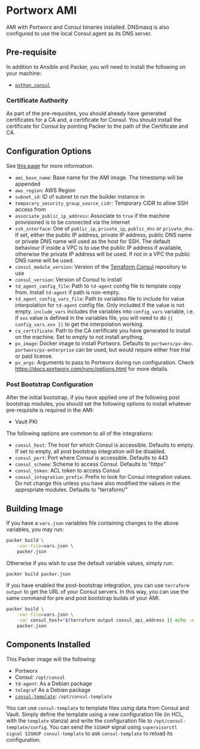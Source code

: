 # Portworx AMI

AMI with Portworx and Consul binaries installed. DNSmasq is also configured to use the local Consul
agent as its DNS server.

## Pre-requisite

In addition to Ansible and Packer, you will need to install the following on your machine:

- [`python_consul`](https://github.com/cablehead/python-consul)

### Certificate Authority

As part of the pre-requisites, you should already have generated certificates for a CA and,
a certificate for Consul. You should install the certificate for Consul by pointing Packer to the
path of the Certificate and CA.

## Configuration Options

See [this page](https://www.packer.io/docs/templates/user-variables.html) for more information.

- `ami_base_name`: Base name for the AMI image. The timestamp will be appended
- `aws_region`: AWS Region
- `subnet_id`: ID of subnet to run the builder instance in
- `temporary_security_group_source_cidr`: Temporary CIDR to allow SSH access from
- `associate_public_ip_address`: Associate to `true` if the machine provisioned is to be connected
  via the internet
- `ssh_interface`: One of `public_ip`, `private_ip`, `public_dns` or `private_dns`. If set, either
  the public IP address, private IP address, public DNS name or private DNS name will used as the
  host for SSH. The default behaviour if inside a VPC is to use the public IP address if available,
  otherwise the private IP address will be used. If not in a VPC the public DNS name will be used.
- `consul_module_version`: Version of the
  [Terraform Consul](https://github.com/hashicorp/terraform-aws-consul) repository to use
- `consul_version`: Version of Consul to install
- `td_agent_config_file`: Path to `td-agent` config file to template copy from. Install `td-agent`
  if path is non-empty.
- `td_agent_config_vars_file`: Path to variables file to include for value interpolation for
  `td-agent` config file. Only included if the value is not empty. `include_vars` includes the
  variables into `config_vars` variable, i.e. if `xxx` value is defined in the variables file, you
  will need to do `{{ config_vars.xxx }}` to get the interpolation working.
- `ca_certificate`: Path to the CA certificate you have generated to install on the machine. Set to
  empty to not install anything.
- `px_image`: Docker image to install Portworx. Defaults to `portworx/px-dev`.
  `portworx/px-enterprise` can be used, but would require either free trial or paid license.
- `px_args`: Arguments to pass to Portworx during run configuration. Check
  <https://docs.portworx.com/runc/options.html> for more details.

### Post Bootstrap Configuration

After the initial bootstrap, if you have applied one of the following post bootstrap modules,
you should set the following options to install whatever pre-requisite is required in the AMI:

- Vault PKI

The following options are common to all of the integrations:

- `consul_host`: The host for which Consul is accessible. Defaults to empty. If set to empty, all post bootstrap integration will be disabled.
- `consul_port`: Port where Consul is accessible. Defaults to 443
- `consul_scheme`: Scheme to access Consul. Defaults to "https"
- `consul_token`: ACL token to access Consul
- `consul_integration_prefix`: Prefix to look for Consul integration values. Do not change this unless you have also modified the values in the appropriate modules. Defaults to "terraform/"

## Building Image

If you have a `vars.json` variables file containing changes to the above variables, you may run:

```bash
packer build \
    -var-file=vars.json \
    packer.json
```

Otherwise if you wish to use the default variable values, simply run:

```bash
packer build packer.json
```

If you have enabled the post-bootstrap integration, you can use `terraform output` to get the URL
of your Consul servers. In this way, you can use the same command for pre and post bootstrap builds
of your AMI.

```bash
packer build \
    -var-file=vars.json \
    -var consul_host="$(terraform output consul_api_address || echo -n '')" \
    packer.json
```

## Components Installed

This Packer image will the following:

- Portworx
- Consul: `/opt/consul`
- `td-agent`: As a Debian package
- `telegraf` As a Debian package
- [`consul-template`](https://github.com/hashicorp/consul-template): `/opt/consul-template`

You can use `consul-template` to template files using data from Consul and Vault. Simply define
the template using a new configuration file (in HCL, with the `template` stanza) and write the
configuration file to `/opt/consul-template/config`.  You can send the `SIGHUP` signal using
`supervisorctl signal SIGHUP consul-template` to ask `consul-template` to reload its configuration.
